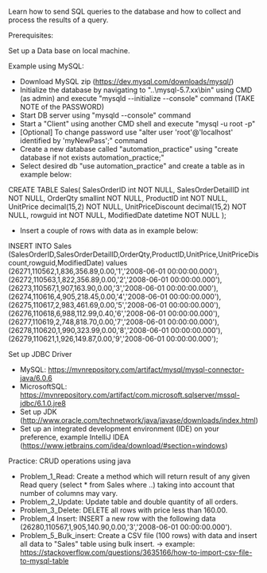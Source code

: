 Learn how to send SQL queries to the database and how to collect and process the results of a query.

Prerequisites:

Set up a Data base on local machine.

Example using MySQL:
- Download MySQL zip (https://dev.mysql.com/downloads/mysql/)
- Initialize the database by navigating to "..\mysql-5.7.xx\bin" using CMD (as admin) and execute "mysqld --initialize --console" command (TAKE NOTE of the PASSWORD)
- Start DB server using "mysqld --console" command
- Start a "Client" using another CMD shell and execute "mysql -u root -p"
- [Optional] To change password use "alter user 'root'@'localhost' identified by 'myNewPass';" command
- Create a new database called "automation_practice" using "create database if not exists automation_practice;"
- Select desired db "use automation_practice" and create a table as in example below:

CREATE TABLE Sales(
SalesOrderID int NOT NULL,
SalesOrderDetailID int NOT NULL,
OrderQty smallint NOT NULL,
ProductID int NOT NULL,
UnitPrice decimal(15,2) NOT NULL,
UnitPriceDiscount decimal(15,2) NOT NULL,
rowguid int NOT NULL,
ModifiedDate datetime NOT NULL );

- Insert a couple of rows with data as in example below:

INSERT INTO Sales (SalesOrderID,SalesOrderDetailID,OrderQty,ProductID,UnitPrice,UnitPriceDiscount,rowguid,ModifiedDate)
values (26271,110562,1,836,356.89,0.00,'1','2008-06-01 00:00:00.000'),
(26272,110563,1,822,356.89,0.00,'2','2008-06-01 00:00:00.000'),
(26273,110567,1,907,163.90,0.00,'3','2008-06-01 00:00:00.000'),
(26274,110616,4,905,218.45,0.00,'4','2008-06-01 00:00:00.000'),
(26275,110617,2,983,461.69,0.00,'5','2008-06-01 00:00:00.000'),
(26276,110618,6,988,112.99,0.40,'6','2008-06-01 00:00:00.000'),
(26277,110619,2,748,818.70,0.00,'7','2008-06-01 00:00:00.000'),
(26278,110620,1,990,323.99,0.00,'8','2008-06-01 00:00:00.000'),
(26279,110621,1,926,149.87,0.00,'9','2008-06-01 00:00:00.000');

Set up JDBC Driver

- MySQL: https://mvnrepository.com/artifact/mysql/mysql-connector-java/6.0.6
- MicrosoftSQL: https://mvnrepository.com/artifact/com.microsoft.sqlserver/mssql-jdbc/6.1.0.jre8
- Set up JDK (http://www.oracle.com/technetwork/java/javase/downloads/index.html)
- Set up an integrated development environment (IDE) on your preference, example IntelliJ IDEA (https://www.jetbrains.com/idea/download/#section=windows)

Practice: CRUD operations using java

- Problem_1_Read: Create a method which will return result of any given Read query (select * from Sales where ..) taking into account that number of columns may vary.
- Problem_2_Update: Update table and double quantity of all orders.
- Problem_3_Delete: DELETE all rows with price less than 160.00.
- Problem_4 Insert: INSERT a new row with the following data (26280,110567,1,905,140.90,0.00,'3','2008-06-01 00:00:00.000').
- Problem_5_Bulk_insert: Create a CSV file (100 rows) with data and insert all data to "Sales" table using bulk insert. -> example: https://stackoverflow.com/questions/3635166/how-to-import-csv-file-to-mysql-table
